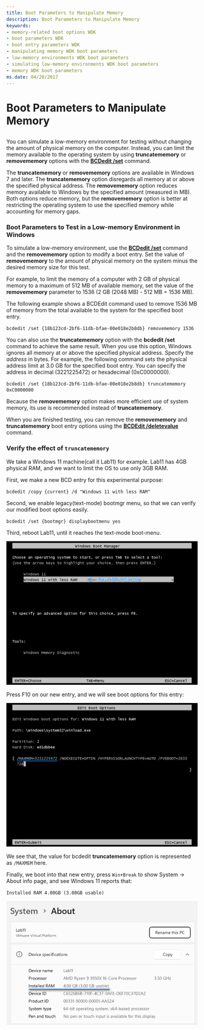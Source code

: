 ```yaml
---
title: Boot Parameters to Manipulate Memory
description: Boot Parameters to Manipulate Memory
keywords:
- memory-related boot options WDK
- boot parameters WDK
- boot entry parameters WDK
- manipulating memory WDK boot parameters
- low-memory environments WDK boot parameters
- simulating low-memory environments WDK boot parameters
- memory WDK boot parameters
ms.date: 04/20/2017
---
```


# Boot Parameters to Manipulate Memory


## <span id="ddk_boot_parameters_to_manipulate_memory_tools"></span><span id="DDK_BOOT_PARAMETERS_TO_MANIPULATE_MEMORY_TOOLS"></span>


You can simulate a low-memory environment for testing without changing the amount of physical memory on the computer. Instead, you can limit the memory available to the operating system by using **truncatememory** or **removememory** options with the [**BCDedit /set**](./bcdedit--set.md) command.

The **truncatememory** or **removememory** options are available in Windows 7 and later. The **truncatememory** option disregards all memory at or above the specified physical address. The **removememory** option reduces memory available to Windows by the specified amount (measured in MB). Both options reduce memory, but the **removememory** option is better at restricting the operating system to use the specified memory while accounting for memory gaps.

### <span id="boot_parameters_to_test_in_a_low_memory_environment_in_windows_vista_a"></span><span id="BOOT_PARAMETERS_TO_TEST_IN_A_LOW_MEMORY_ENVIRONMENT_IN_WINDOWS_VISTA_A"></span>Boot Parameters to Test in a Low-memory Environment in Windows

To simulate a low-memory environment, use the [**BCDedit /set**](./bcdedit--set.md) command and the **removememory** option to modify a boot entry. Set the value of **removememory** to the amount of physical memory on the system minus the desired memory size for this test.

For example, to limit the memory of a computer with 2 GB of physical memory to a maximum of 512 MB of available memory, set the value of the **removememory** parameter to 1536 (2 GB (2048 MB) - 512 MB = 1536 MB).

The following example shows a BCDEdit command used to remove 1536 MB of memory from the total available to the system for the specified boot entry.

```
bcdedit /set {18b123cd-2bf6-11db-bfae-00e018e2b8db} removememory 1536
```

You can also use the **truncatememory** option with the **bcdedit /set** command to achieve the same result. When you use this option, Windows ignores all memory at or above the specified physical address. Specify the *address* in bytes. For example, the following command sets the physical address limit at 3.0 GB for the specified boot entry. You can specify the address in decimal (3221225472) or hexadecimal (0xC0000000).

```
bcdedit /set {18b123cd-2bf6-11db-bfae-00e018e2b8db} truncatememory 0xC0000000
```

Because the **removememory** option makes more efficient use of system memory, its use is recommended instead of **truncatememory**.

When you are finished testing, you can remove the **removememory** and **truncatememory** boot entry options using the [**BCDEdit /deletevalue**](./bcdedit--deletevalue.md) command.

### Verify the effect of `truncatememory`

We take a Windows 11 machine(call it Lab11) for example. Lab11 has 4GB physical RAM, and we want to limit the OS to use only 3GB RAM.
	
First, we make a new BCD entry for this experimental purpose:
	
```
bcdedit /copy {current} /d "Windows 11 with less RAM"
```

Second, we enable legacy(text-mode) bootmgr menu, so that we can verify our modified boot options easily.
	
```
bcdedit /set {bootmgr} displaybootmenu yes
```

Third, reboot Lab11, until it reaches the text-mode boot-menu. 

![Bootmgr text boot-menu](images/bootmgr-text-menu-win11.png)

Press F10 on our new entry, and we will see boot options for this entry:

![Bootmgr F10 show options](images/bootmgr-f10-option.png)

We see that, the value for bcdedit **truncatememory** option is represented as `/MAXMEM` here.

Finally, we boot into that new entry, press `Win+Break` to show System -> About info page, and see Windows 11 reports that:
	
	Installed RAM 4.00GB (3.00GB usable)

![Win11 UI shows less memory usable](images/win11-system-about-4gb-3gb.png)
